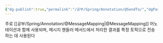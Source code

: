 ```yaml
---
{"dg-publish":true,"permalink":"/공부/Spring/Annotation/@SendTo/","dgPassFrontmatter":true}
---
```


주로 [[공부/Spring/Annotation/@MessageMapping\|@MessageMapping]] 어노테이션과 함께 사용되며, 메시지 핸들러 메서드에서 처리한 결과를 특정 토픽으로 전송하는 데 사용된다